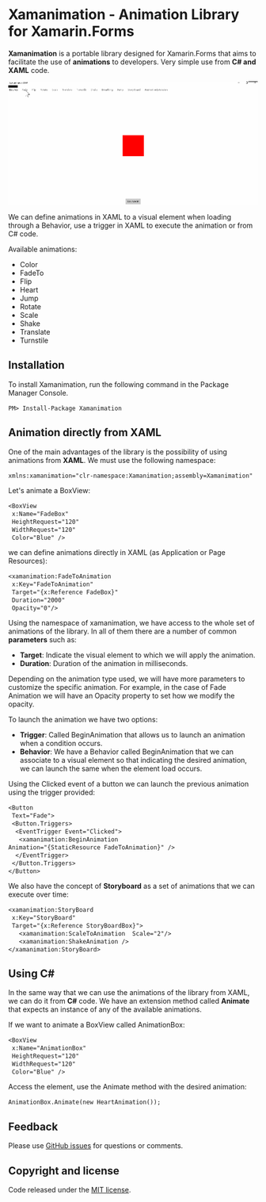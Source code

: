 # Xamanimation - Animation Library for Xamarin.Forms

**Xamanimation** is a portable library designed for Xamarin.Forms that aims to facilitate the use of **animations** to developers. Very simple use from **C# and XAML** code.

![](Media/xamanimation.gif)

We can define animations in XAML to a visual element when loading through a Behavior, use a trigger in XAML to execute the animation or  from C# code.

Available animations:

- Color
- FadeTo
- Flip
- Heart
- Jump
- Rotate
- Scale
- Shake
- Translate
- Turnstile

## Installation

To install Xamanimation, run the following command in the Package Manager Console.

    PM> Install-Package Xamanimation


## Animation directly from XAML

One of the main advantages of the library is the possibility of using animations from **XAML**. We must use the following namespace:

    xmlns:xamanimation="clr-namespace:Xamanimation;assembly=Xamanimation"

Let's animate a BoxView:

    <BoxView
     x:Name="FadeBox"
     HeightRequest="120"
     WidthRequest="120"
     Color="Blue" />

we can define animations directly in XAML (as Application or Page Resources):

    <xamanimation:FadeToAnimation
     x:Key="FadeToAnimation"
     Target="{x:Reference FadeBox}"
     Duration="2000"
     Opacity="0"/>

Using the namespace of xamanimation, we have access to the whole set of animations of the library. In all of them there are a number of common **parameters** such as:

- **Target**: Indicate the visual element to which we will apply the animation.
- **Duration**: Duration of the animation in milliseconds.

Depending on the animation type used, we will have more parameters to customize the specific animation. For example, in the case of Fade Animation we will have an Opacity property to set how we modify the opacity.

To launch the animation we have two options:

- **Trigger**: Called BeginAnimation that allows us to launch an animation when a condition occurs.
- **Behavior**: We have a Behavior called BeginAnimation that we can associate to a visual element so that indicating the desired animation, we can launch the same when the element load occurs.

Using the Clicked event of a button we can launch the previous animation using the trigger provided:

    <Button 
     Text="Fade">
     <Button.Triggers>
      <EventTrigger Event="Clicked">
       <xamanimation:BeginAnimation
    Animation="{StaticResource FadeToAnimation}" />
      </EventTrigger>
     </Button.Triggers>
    </Button>

We also have the concept of **Storyboard** as a set of animations that we can execute over time:

    <xamanimation:StoryBoard
     x:Key="StoryBoard"
     Target="{x:Reference StoryBoardBox}">
       <xamanimation:ScaleToAnimation  Scale="2"/>
       <xamanimation:ShakeAnimation />
    </xamanimation:StoryBoard>

## Using C# 

In the same way that we can use the animations of the library from XAML, we can do it from **C#** code. We have an extension method called **Animate** that expects an instance of any of the available animations.

If we want to animate a BoxView called AnimationBox:

    <BoxView
     x:Name="AnimationBox"
     HeightRequest="120"
     WidthRequest="120"
     Color="Blue" />

Access the element, use the Animate method with the desired animation:

    AnimationBox.Animate(new HeartAnimation());


## Feedback

Please use [GitHub issues](https://github.com/jsuarezruiz/xamanimation/issues) for questions or comments.

## Copyright and license

Code released under the [MIT license](https://opensource.org/licenses/MIT).
